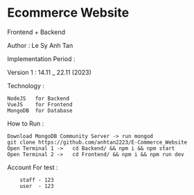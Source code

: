 # Ecommerce Website
Frontend + Backend

Author : Le Sy Anh Tan

Implementation Period : 

Version 1 : 14.11 _ 22.11 (2023)

Technology :

  	NodeJS   for Backend
  	VueJS    for Frontend
 	MongoDB  for Database  

How to Run : 

	Download MongoDB Community Server -> run mongod
 	git clone https://github.com/anhtan2223/E-Commerce_Website
  	Open Terminal 1 ->	 cd Backend/ && npm i && npm start
  	Open Terminal 2 ->	 cd Frontend/ && npm i && npm run dev
   	
Account For test :

		staff - 123
		user  - 123
	

